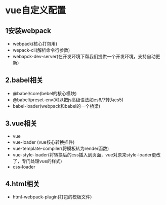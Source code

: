 # vue自定义配置

## 1安装webpack

+ webpack(核心打包用)
+ wepack-cli(解析命令行参数)
+ webapck-dev-server(在开发环境下帮我们提供一个开发环境，支持自动更新)

## 2.babel相关

+ @babel/core(bebel的核心模块)
+ @babel/preset-env(可以把js高级语法如es6/7转为es5)
+ babel-loader(webpack和babel的一个桥梁)

## 3.vue相关

+ vue
+ vue-loader (vue核心转换插件)
+ vue-template-compiler(将模板转为render函数)
+ vue-style-loader(将转换后的css插入到页面，vue对原来style-loader更改了，专门处理vue的样式)
+ css-loader

## 4.html相关

+ html-webpack-plugin(打包的模板文件)

